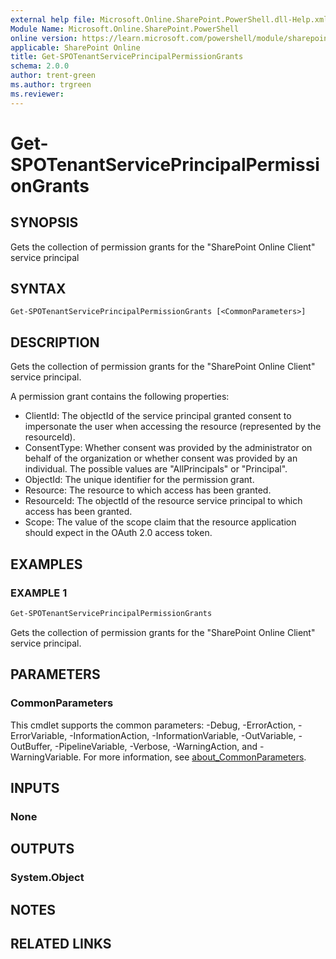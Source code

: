 ```yaml
---
external help file: Microsoft.Online.SharePoint.PowerShell.dll-Help.xml
Module Name: Microsoft.Online.SharePoint.PowerShell
online version: https://learn.microsoft.com/powershell/module/sharepoint-online/get-spotenantserviceprincipalpermissiongrants
applicable: SharePoint Online
title: Get-SPOTenantServicePrincipalPermissionGrants
schema: 2.0.0
author: trent-green
ms.author: trgreen
ms.reviewer:
---
```


# Get-SPOTenantServicePrincipalPermissionGrants

## SYNOPSIS

Gets the collection of permission grants for the "SharePoint Online Client" service principal

## SYNTAX

```
Get-SPOTenantServicePrincipalPermissionGrants [<CommonParameters>]
```

## DESCRIPTION

Gets the collection of permission grants for the "SharePoint Online Client" service principal.

A permission grant contains the following properties:

- ClientId: The objectId of the service principal granted consent to impersonate the user when accessing the resource (represented by the resourceId).
- ConsentType: Whether consent was provided by the administrator on behalf of the organization or whether consent was provided by an individual. The possible values are "AllPrincipals" or "Principal".
- ObjectId: The unique identifier for the permission grant.
- Resource: The resource to which access has been granted.
- ResourceId: The objectId of the resource service principal to which access has been granted.
- Scope: The value of the scope claim that the resource application should expect in the OAuth 2.0 access token.

## EXAMPLES

### EXAMPLE 1

```powershell
Get-SPOTenantServicePrincipalPermissionGrants
```

Gets the collection of permission grants for the "SharePoint Online Client" service principal.

## PARAMETERS

### CommonParameters
This cmdlet supports the common parameters: -Debug, -ErrorAction, -ErrorVariable, -InformationAction, -InformationVariable, -OutVariable, -OutBuffer, -PipelineVariable, -Verbose, -WarningAction, and -WarningVariable. For more information, see [about_CommonParameters](https://go.microsoft.com/fwlink/?LinkID=113216).

## INPUTS

### None

## OUTPUTS

### System.Object

## NOTES

## RELATED LINKS
